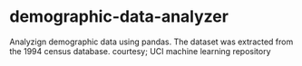 # demographic-data-analyzer
Analyzign demographic data using pandas. The dataset was extracted from the 1994 census database. courtesy; UCI machine learning repository
